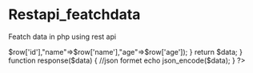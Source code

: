 # Restapi_featchdata
Featch data in php using rest api
<?php
$conn=mysqli_connect("localhost","root"," ","Restapi");

$request=$_SERVER['REQUEST_METHOD'];
$data=array();
switch ($request) {
	case 'GET':
		response(getdata());
		break;
	
	default:
		# code...
		break;
}
function getdata()
{
	global $conn;
	$query=mysqli_query($conn,'select * from rest');
	while($row=mysqli_fetch_assoc($query))
	{
       $data[]=array("id"=>$row['id'],"name"=>$row['name'],"age"=>$row['age']);
	}
	return $data;
}
function response($data)
{
	//json formet
  echo json_encode($data);
}


?>
